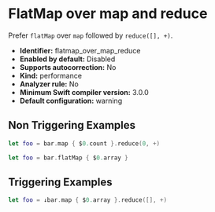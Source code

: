 # FlatMap over map and reduce

Prefer `flatMap` over `map` followed by `reduce([], +)`.

* **Identifier:** flatmap_over_map_reduce
* **Enabled by default:** Disabled
* **Supports autocorrection:** No
* **Kind:** performance
* **Analyzer rule:** No
* **Minimum Swift compiler version:** 3.0.0
* **Default configuration:** warning

## Non Triggering Examples

```swift
let foo = bar.map { $0.count }.reduce(0, +)
```

```swift
let foo = bar.flatMap { $0.array }
```

## Triggering Examples

```swift
let foo = ↓bar.map { $0.array }.reduce([], +)
```